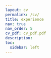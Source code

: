 ```yaml
---
layout: cv
permalink: /cv/
title: experience
nav: true
nav_order: 5
cv_pdf: cv_pdf.pdf
description:
toc:
  sidebar: left
---
```

